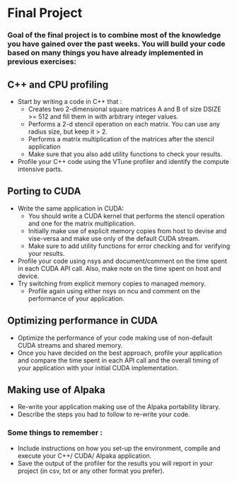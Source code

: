 # **Final Project**

### Goal of the final project is to combine most of the knowledge you have gained over the past weeks. You will build your code based on many things you have already implemented in previous exercises:

## C++ and CPU profiling 
- Start by writing a code in C++ that :
  - Creates two 2-dimensional square matrices A and B of size DSIZE >= 512 and fill them in with arbitrary integer values.
  - Performs a 2-d stencil operation on each matrix. You can use any radius size, but keep it > 2.
  - Performs a matrix multiplication of the matrices after the stencil application
  - Make sure that you also add utility functions to check your results. 
- Profile your C++ code using the VTune profiler and identify the compute intensive parts.

## Porting to CUDA
- Write the same application in CUDA: 
  - You should write a CUDA kernel that performs the stencil operation and one for the matrix multiplication.
  - Initially make use of explicit memory copies from host to devise and vise-versa and make use only of the default CUDA stream.
  - Make sure to add utility functions for error checking and for verifying your results.
- Profile your code using nsys and document/comment on the time spent in each CUDA API call. Also, make note on the time spent on host and device.
- Try switching from explicit memory copies to managed memory. 
   - Profile again using either nsys on ncu and comment on the performance of your application. 

## Optimizing performance in CUDA
- Optimize the performance of your code making use of non-default CUDA streams and shared memory. 
- Once you have decided on the best approach, profile your application and compare the time spent in each API call and the overall timing of your application with your initial CUDA implementation.

## Making use of Alpaka
- Re-write your application making use of the Alpaka portability library.
- Describe the steps you had to follow to re-write your code.


### Some things to remember :
- Include instructions on how you set-up the environment, compile and execute your C++/ CUDA/ Alpaka application.
- Save the output of the profiler for the results you will report in your project (in csv, txt or any other format you prefer).
